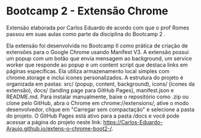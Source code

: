 # Bootcamp 2 - Extensão Chrome

Extensão elaborada por Carlos Eduardo de acordo com que o prof Romes passou em suas aulas como parte da disciplina do Bootcamp 2 .

Ela extensão foi desenvolvida no Bootcamp II como prática de criação de extensões para o Google Chrome usando Manifest V3. A extensão possui um popup com um botão que envia mensagem ao background, um service worker que responde ao popup e um content script que destaca links em páginas específicas. Ela utiliza armazenamento local simples com chrome.storage e inclui ícones personalizados. A estrutura do projeto é organizada em pastas: src/ (popup, content, background), icons/ (ícones da extensão), docs/ (landing page para GitHub Pages), manifest.json e README.md. Para instalar manualmente, baixe o repositório como .zip ou clone pelo GitHub, abra o Chrome em chrome://extensions/, ative o modo desenvolvedor, clique em "Carregar sem compactação" e selecione a pasta do projeto. O GitHub Pages está ativo para a pasta /docs e você pode acessar a página do projeto neste link: https://Carlos-Eduardo-Araujo.github.io/extens-o-chrome-boot2-/.
